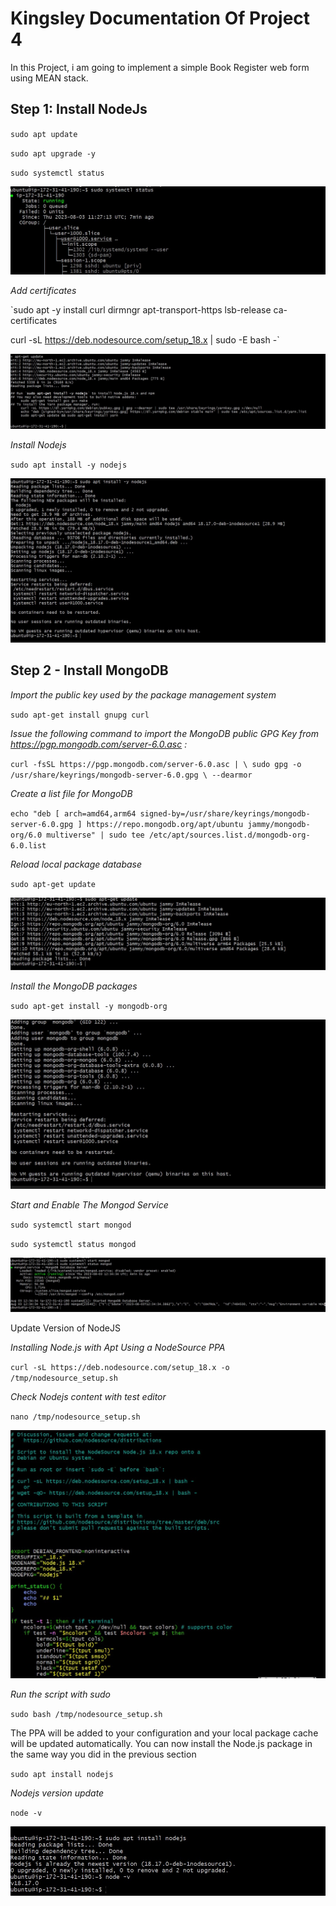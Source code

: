 # Kingsley Documentation Of Project 4

In this Project, i am going to implement a simple Book Register web form using MEAN stack.

## Step 1: Install NodeJs

`sudo apt update`

`sudo apt upgrade -y`

`sudo systemctl status`

![ubuntu status](./images/status-ubuntu.jpg)

*Add certificates*

`sudo apt -y install curl dirmngr apt-transport-https lsb-release ca-certificates

curl -sL https://deb.nodesource.com/setup_18.x | sudo -E bash -`

![certificates](./images/certificates-status.jpg)

*Install Nodejs*

`sudo apt install -y nodejs`

![nodejs](./images/nodejs-status.jpg)


## Step 2 - Install MongoDB

*Import the public key used by the package management system*

`sudo apt-get install gnupg curl`

*Issue the following command to import the MongoDB public GPG Key from 
https://pgp.mongodb.com/server-6.0.asc
:*

`curl -fsSL https://pgp.mongodb.com/server-6.0.asc | \
   sudo gpg -o /usr/share/keyrings/mongodb-server-6.0.gpg \
   --dearmor`

*Create a list file for MongoDB*

`echo "deb [ arch=amd64,arm64 signed-by=/usr/share/keyrings/mongodb-server-6.0.gpg ] https://repo.mongodb.org/apt/ubuntu jammy/mongodb-org/6.0 multiverse" | sudo tee /etc/apt/sources.list.d/mongodb-org-6.0.list
`

*Reload local package database*

`sudo apt-get update`

![apt get update](./images/apt-get-update.jpg)

*Install the MongoDB packages*

`sudo apt-get install -y mongodb-org`

![mongodb packages](./images/mongodb-packages.jpg)

*Start and Enable The Mongod Service*

`sudo systemctl start mongod`

`sudo systemctl status mongod`

![mongod status](./images/mongod-status.jpg)

Update Version of NodeJS

*Installing Node.js with Apt Using a NodeSource PPA*

`curl -sL https://deb.nodesource.com/setup_18.x -o /tmp/nodesource_setup.sh`

*Check Nodejs content with test editor*

`nano /tmp/nodesource_setup.sh`

![updated nodejs content](./images/updated-nodejs-content.jpg)

*Run the script with sudo*

`sudo bash /tmp/nodesource_setup.sh`

The PPA will be added to your configuration and your local package cache will be updated automatically. You can now install the Node.js package in the same way you did in the previous section

`sudo apt install nodejs`

*Nodejs version update*

`node -v`

![updated nodejs status](./images/updated-nodejs-status.jpg)











